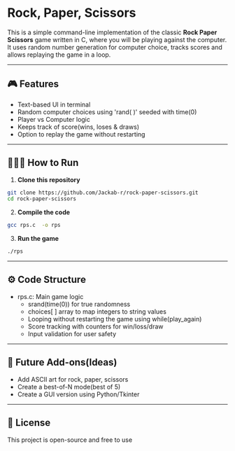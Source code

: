 # Rock, Paper, Scissors

This is a simple command-line implementation of the classic **Rock Paper Scissors** game written in C, where you will be playing against the computer. It uses random number generation for computer choice, tracks scores and allows replaying the game in a loop.

---
## 🎮 Features
- Text-based UI in terminal  
- Random computer choices using 'rand( )' seeded with time(0)  
- Player vs Computer logic  
- Keeps track of score(wins, loses & draws)  
- Option to replay the game without restarting  

---

## 🧑🏻‍💻 How to Run
1. **Clone this repository**
```bash
git clone https://github.com/Jackab-r/rock-paper-scissors.git
cd rock-paper-scissors
```
2. **Compile the code**
```bash
gcc rps.c  -o rps
```
3. **Run the game**
```bash
./rps
```
---
## ⚙️ Code Structure
- rps.c: Main game logic
   - srand(time(0)) for true randomness
   - choices[ ] array to map integers to string values
   - Looping without restarting the game using while(play_again)
   - Score tracking with counters for win/loss/draw
   - Input validation for user safety
 ---
 ## 🚀 Future Add-ons(Ideas)
 - Add ASCII art for rock, paper, scissors
 - Create a best-of-N mode(best of 5)
 - Create a GUI version using Python/Tkinter
---
## 📄 License
This project is open-source and free to  use
